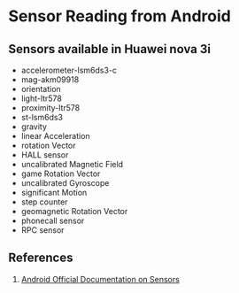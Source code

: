 # Sensor Reading from Android

## Sensors available in Huawei nova 3i

* accelerometer-lsm6ds3-c
* mag-akm09918
* orientation
* light-ltr578
* proximity-ltr578
* st-lsm6ds3
* gravity
* linear Acceleration
* rotation Vector
* HALL sensor
* uncalibrated Magnetic Field
* game Rotation Vector
* uncalibrated Gyroscope
* significant Motion
* step counter
* geomagnetic Rotation Vector
* phonecall sensor
* RPC sensor

## References

1. [Android Official Documentation on Sensors](https://developer.android.com/guide/topics/sensors/sensors_overview#java)